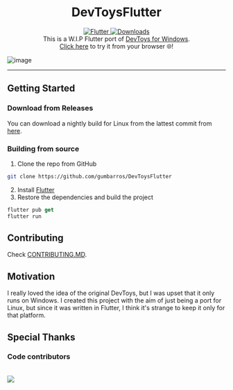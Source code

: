 
<h1 align="center">
  <br>
    DevToysFlutter
  <br>
</h1>
<p align="center">
  <a href="https://flutter.dev/">
    <img src="https://img.shields.io/badge/Flutter-60c9f8?logo=flutter" alt="Flutter">
  </a>
  <a href="https://github.com/gumbarros/DevToysFlutter/releases">
    <img src="https://img.shields.io/badge/Download-22272e?logo=github" alt="Downloads">
  </a>
  <br>
  This is a W.I.P Flutter port of <a href="https://github.com/veler/DevToys">DevToys for Windows</a>.<br>
  <a href="https://gumbarros.github.io/DevToysFlutter">Click here</a> to try it from your browser 🌐!
</p>


![image](https://user-images.githubusercontent.com/52143624/194762508-a4be570e-66cc-4dde-8c78-ba2f2ea53e6e.png)

---
## Getting Started

### Download from Releases
You can download a nightly build for Linux from the lattest commit from [here](https://github.com/gumbarros/DevToysFlutter/releases).


### Building from source

1. Clone the repo from GitHub
```sh
git clone https://github.com/gumbarros/DevToysFlutter
```
2. Install [Flutter](https://docs.flutter.dev/get-started/install/linux)
3. Restore the dependencies and build the project
```dart
flutter pub get
flutter run
```

## Contributing
Check [CONTRIBUTING.MD](https://github.com/gumbarros/DevToysFlutter/blob/master/CONTRIBUTING.md).

## Motivation
I really loved the idea of the original DevToys, but I was upset that it only runs on Windows. I created this project with the aim of just being a port for Linux, but since it was written in Flutter, I think it's strange to keep it only for that platform.

## Special Thanks
### Code contributors
<br>
<a href="https://github.com/gumbarros/devtoysflutter/graphs/contributors">
  <img src="https://contrib.rocks/image?repo=gumbarros/devtoysflutter" />
</a>
